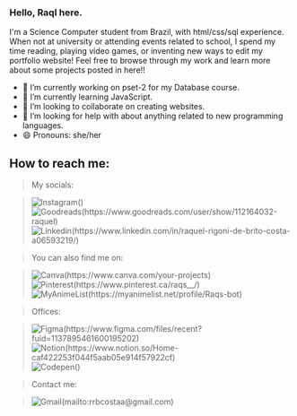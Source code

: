 ### Hello, Raql here.

I'm a Science Computer student from Brazil, with html/css/sql experience.
When not at university or attending events related to school, I spend my time reading, playing video games, or inventing new ways to edit my portfolio website!
Feel free to browse through my work and learn more about some projects posted in here!!

- 🔭 I’m currently working on pset-2 for my Database course.
- 🌱 I’m currently learning JavaScript.
- 👯 I’m looking to collaborate on creating websites.
- 🤔 I’m looking for help with about anything related to new programming languages.
- 😄 Pronouns: she/her

## How to reach me: 

> My socials:

>![Instagram()](https://img.shields.io/badge/Instagram-E4405F?style=for-the-badge&logo=instagram&logoColor=white)
>![Goodreads(https://www.goodreads.com/user/show/112164032-raquel)](https://img.shields.io/badge/Goodreads-372213?style=for-the-badge&logo=goodreads&logoColor=white)
>![Linkedin(https://www.linkedin.com/in/raquel-rigoni-de-brito-costa-a06593219/)](https://img.shields.io/badge/LinkedIn-0077B5?style=for-the-badge&logo=linkedin&logoColor=white)

>You can also find me on:

>![Canva(https://www.canva.com/your-projects)](https://img.shields.io/badge/Canva-%2300C4CC.svg?&style=for-the-badge&logo=Canva&logoColor=white)
>![Pinterest(https://www.pinterest.ca/raqs__/)](https://img.shields.io/badge/Pinterest-%23E60023.svg?&style=for-the-badge&logo=Pinterest&logoColor=white)
>![MyAnimeList(https://myanimelist.net/profile/Raqs-bot)](https://img.shields.io/badge/Myanimelist-2E51A2?style=for-the-badge&logo=myanimelist&logoColor=white)


> Offices:

>![Figma(https://www.figma.com/files/recent?fuid=1137895461600195202)](https://img.shields.io/badge/Figma-F24E1E?style=for-the-badge&logo=figma&logoColor=white)
>![Notion(https://www.notion.so/Home-caf422253f044f5aab05e914f57922cf)](https://img.shields.io/badge/Notion-000000?style=for-the-badge&logo=notion&logoColor=white)
>![Codepen()](https://img.shields.io/badge/Codepen-000000?style=for-the-badge&logo=codepen&logoColor=white)

>Contact me:

>![Gmail(mailto:rrbcostaa@gmail.com)](https://img.shields.io/badge/Gmail-D14836?style=for-the-badge&logo=gmail&logoColor=white)

